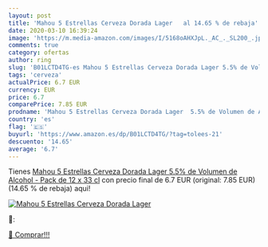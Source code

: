 ```yaml
---
layout: post
title: 'Mahou 5 Estrellas Cerveza Dorada Lager   al 14.65 % de rebaja'
date: 2020-03-10 16:39:24
image: 'https://m.media-amazon.com/images/I/5168oAHXJpL._AC_._SL200_.jpg'
comments: true
category: ofertas
author: ring
slug: 'B01LCTD4TG-es Mahou 5 Estrellas Cerveza Dorada Lager 5.5% de Volumen de...'
tags: 'cerveza'
actualPrice: 6.7 EUR
currency: EUR
price: 6.7
comparePrice: 7.85 EUR
prodname: 'Mahou 5 Estrellas Cerveza Dorada Lager  5.5% de Volumen de Alcohol - Pack de 12 x 33 cl'
country: 'es'
flag: '🇪🇸'
buyurl: 'https://www.amazon.es/dp/B01LCTD4TG/?tag=tolees-21'
descuento: '14.65'
average: '6.7'
---
```


Tienes [Mahou 5 Estrellas Cerveza Dorada Lager  5.5% de Volumen de Alcohol - Pack de 12 x 33 cl](https://www.amazon.es/dp/B01LCTD4TG/?tag=tolees-21) con precio final de  6.7 EUR (original: 7.85 EUR) (14.65 %  de rebaja) aqui!

[![Mahou 5 Estrellas Cerveza Dorada Lager  ](https://m.media-amazon.com/images/I/5168oAHXJpL._AC_._SL200_.jpg)](https://www.amazon.es/dp/B01LCTD4TG/?tag=tolees-21)

🔎:


[🛒 Comprar!!!](https://www.amazon.es/dp/B01LCTD4TG/?tag=tolees-21)
